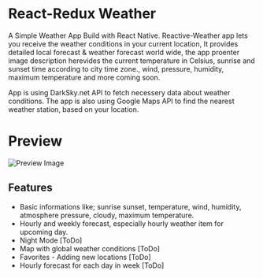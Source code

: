 # React-Redux Weather

A Simple Weather App Build with React Native.
Reactive-Weather app lets you receive the weather conditions in your current location, It provides detailed local forecast & weather forecast world wide, the app proenter image description herevides the current temperature in Celsius, sunrise and sunset time according to city time zone., wind, pressure, humidity, maximum temperature and more coming soon.

App is using DarkSky.net API to fetch necessery data about weather conditions.
The app is also using Google Maps API to find the nearest weather station, based on your location.

# Preview
![Preview Image](https://i.imgur.com/DAhqBoP.png)


## Features
- Basic informations like; sunrise sunset, temperature, wind, humidity, atmosphere pressure, cloudy, maximum temperature.
- Hourly and weekly forecast, especially hourly weather item for upcoming day.
- Night Mode [ToDo]
- Map with global weather conditions [ToDo]
- Favorites - Adding new locations [ToDo]
- Hourly forecast for each day in week [ToDo]
